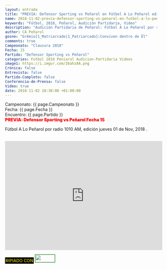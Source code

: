 ```yaml
---
layout: entrada
title: "PREVIA: Defensor Sporting vs Peñarol en Fútbol A Lo Peñarol edición jueves 2018-11-01"
name: 2018-11-02-previa-defensor-sporting-vs-penarol-en-futbol-a-lo-penarol-edicion-jueves-2018-11-01.markdown
keywords: "Fútbol, 2018, Peñarol, Audición Partidaria, Video"
description: "Audición Partidaria de Peñarol: Fútbol A Lo Peñarol por radio 1010 AM, edición del jueves 01 de Nov. PREVIA: Defensor Sporting vs Peñarol"
author: CA Peñarol
gosne: "Grêmio[1_Matriarcado|1_Patriarcado]:Conviven dentro de Êl"
comments: true
Campeonato: "Clausura 2018"
Fecha: 15
Partido: "Defensor Sporting vs Peñarol"
categories: Futbol 2018 Peniarol Audicion-Partidaria Videos
image1: https://i.imgur.com/I6ahzAA.png
Crónica: false
Entrevista: false
Partido-Completo: false
Conferencia-de-Prensa: false
Video: true
date: 2018-11-02 18:30:00 +01:00:00
---
```


Campeonato: <span>{{ page.Campeonato }}</span><br>
Fecha: <span>{{ page.Fecha }}</span><br>
Encuentro: <span>{{ page.Partido }}</span><br>
<span style="color:red;font-weight:900">PREVIA: Defensor Sporting vs Peñarol Fecha 15</span>

Fútbol A Lo Peñarol por radio 1010 AM, edición jueves 01 de Nov, 2018 .



<br>

<iframe width="521" height="360" src="https://www.youtube.com/embed/VuNzYiNWJwA" frameborder="0" allow="accelerometer; autoplay; encrypted-media; gyroscope; picture-in-picture" allowfullscreen></iframe>

<br>

<span style="color:yellow;background:black;padding:2px;">RIPIADO CON</span> <a href="http://ffmpeg.org"><img src="{{ site.url }}/images/ffmpeg.png" width="65px" height="25px" style="border:1px solid green;"></a>
